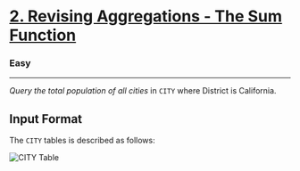 <!-- Question Link -->

# [2. Revising Aggregations - The Sum Function](https://www.hackerrank.com/challenges/revising-aggregations-sum/)

<!-- Difficulty -->

### Easy

---

<!-- Description -->

_Query the total population of all cities_ in `CITY` where District is California.

<!-- Input Format -->

## Input Format

The `CITY` tables is described as follows:<br>

![CITY Table](https://s3.amazonaws.com/hr-challenge-images/8137/1449729804-f21d187d0f-CITY.jpg) <br>
